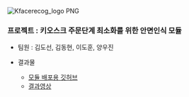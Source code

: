 ![Kfacerecog_logo PNG](https://github.com/ehtjsv2/-KNUCapstoneDesignProject2/assets/79188587/f7772e43-40ea-446c-8d68-59b057b10dbd)

### 프로젝트 : 키오스크 주문단계 최소화를 위한 안면인식 모듈
* 팀원 : 김도선, 김동현, 이도훈, 양우진

* 결과물 
  * [모듈 배포용 깃허브](https://github.com/ehtjsv2/KFaceRecognition)
  * [결과영상]()

